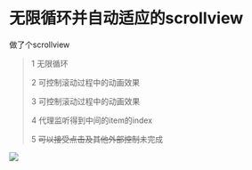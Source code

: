 # 无限循环并自动适应的scrollview
做了个scrollview
>1   无限循环
>
>2  可控制滚动过程中的动画效果
>
>3  可控制滚动过程中的动画效果
>
>4 代理监听得到中间的item的index
>
>5 ~~可以接受点击及其他外部控制~~未完成

![ ](http://upload-images.jianshu.io/upload_images/951898-a1d38f24d666db3e.gif?imageMogr2/auto-orient/strip)